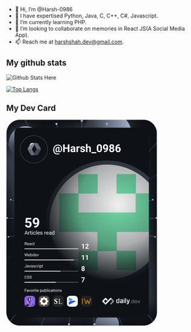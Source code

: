 - 👋 Hi, I’m @Harsh-0986
- 👀 I have expertised Python, Java, C, C++, C#, Javascript.
- 🌱 I’m currently learning PHP.
- 💞️ I’m looking to collaborate on memories in React JS(A Social Media App).
- 📫 Reach me at harshshah.dev@gmail.com.

## My github stats

<img src="https://github-readme-stats.vercel.app/api?username=Harsh-0986&show_icons=true&title_color=ff0000&icon_color=bb2acf&text_color=c9cacc&bg_color=1d1f21" alt="Github Stats Here">


[![Top Langs](https://github-readme-stats.vercel.app/api/top-langs/?username=Harsh-0986)](https://github.com/Harsh-0986/github-readme-stats)

## My Dev Card 
<img src="https://github.com/Harsh-0986/Harsh-0986/blob/main/devcard.svg" width="400" alt="Harsh Shah's Dev Card"/>

